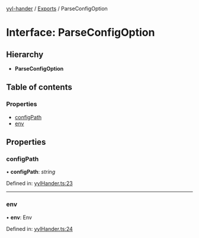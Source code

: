 [yyl-hander](../README.md) / [Exports](../modules.md) / ParseConfigOption

# Interface: ParseConfigOption

## Hierarchy

* **ParseConfigOption**

## Table of contents

### Properties

- [configPath](parseconfigoption.md#configpath)
- [env](parseconfigoption.md#env)

## Properties

### configPath

• **configPath**: *string*

Defined in: [yylHander.ts:23](https://github.com/jackness1208/yyl-hander/blob/7df87c0/src/yylHander.ts#L23)

___

### env

• **env**: Env

Defined in: [yylHander.ts:24](https://github.com/jackness1208/yyl-hander/blob/7df87c0/src/yylHander.ts#L24)
